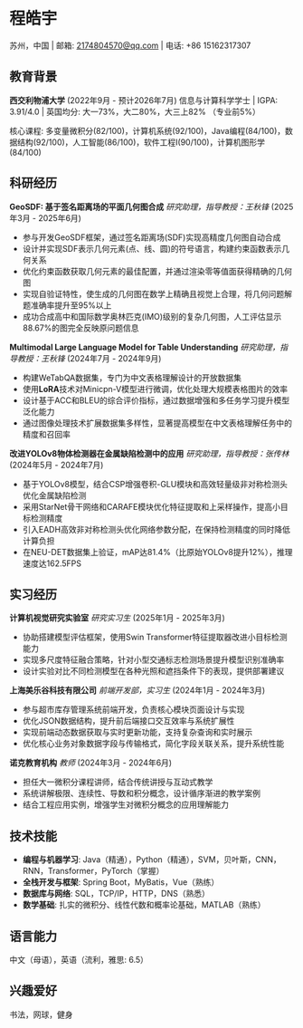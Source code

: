 # 程皓宇
苏州，中国 | 邮箱: 2174804570@qq.com | 电话: +86 15162317307

## 教育背景
**西交利物浦大学** (2022年9月 - 预计2026年7月)
信息与计算科学学士 | IGPA: 3.91/4.0 | 英国均分: 大一73%，大二80%，大三上82%  （专业前5%）

核心课程: 多变量微积分(82/100)，计算机系统(92/100)，Java编程(84/100)，数据结构(92/100)，人工智能(86/100)，软件工程I(90/100)，计算机图形学(84/100)

## 科研经历
**GeoSDF: 基于签名距离场的平面几何图合成** 
*研究助理，指导教授：王秋锋* (2025年3月 - 2025年6月)
- 参与开发GeoSDF框架，通过签名距离场(SDF)实现高精度几何图自动合成
- 设计并实现SDF表示几何元素(点、线、圆)的符号语言，构建约束函数表示几何关系
- 优化约束函数获取几何元素的最佳配置，并通过渲染零等值面获得精确的几何图
- 实现自验证特性，使生成的几何图在数学上精确且视觉上合理，将几何问题解题准确率提升至95%以上
- 成功合成高中和国际数学奥林匹克(IMO)级别的复杂几何图，人工评估显示88.67%的图完全反映原问题信息

**Multimodal Large Language Model for Table Understanding**
*研究助理，指导教授：王秋锋* (2024年7月 - 2024年9月)
- 构建WeTabQA数据集，专门为中文表格理解设计的开放数据集
- 使用**LoRA**技术对Minicpn-V模型进行微调，优化处理大规模表格图片的效率
- 设计基于ACC和BLEU的综合评价指标，通过数据增强和多任务学习提升模型泛化能力
- 通过图像处理技术扩展数据集多样性，显著提高模型在中文表格理解任务中的精度和召回率

**改进YOLOv8物体检测器在金属缺陷检测中的应用**
*研究助理，指导教授：张传林* (2024年5月 - 2024年7月)
- 基于YOLOv8模型，结合CSP增强卷积-GLU模块和高效轻量级非对称检测头优化金属缺陷检测
- 采用StarNet骨干网络和CARAFE模块优化特征提取和上采样操作，提高小目标检测精度
- 引入EADH高效非对称检测头优化网络参数分配，在保持检测精度的同时降低计算负担
- 在NEU-DET数据集上验证，mAP达81.4%（比原始YOLOv8提升12%），推理速度达162.5FPS

## 实习经历
**计算机视觉研究实验室**
*研究实习生* (2025年1月 - 2025年3月)
- 协助搭建模型评估框架，使用Swin Transformer特征提取器改进小目标检测能力
- 实现多尺度特征融合策略，针对小型交通标志检测场景提升模型识别准确率
- 设计实验对比不同检测模型在各种光照和遮挡条件下的表现，提供部署建议

**上海美乐谷科技有限公司**
*前端开发部，实习生* (2024年1月 - 2024年3月)
- 参与超市库存管理系统前端开发，负责核心模块页面设计与实现
- 优化JSON数据结构，提升前后端接口交互效率与系统扩展性
- 实现前端动态数据获取与实时更新功能，支持复杂查询和实时展示
- 优化核心业务对象数据字段与传输格式，简化字段关联关系，提升系统性能

**诺克教育机构**
*教师* (2024年3月 - 2024年6月)
- 担任大一微积分课程讲师，结合传统讲授与互动式教学
- 系统讲解极限、连续性、导数和积分概念，设计循序渐进的教学案例
- 结合工程应用实例，增强学生对微积分概念的应用理解能力

## 技术技能
- **编程与机器学习**: Java（精通），Python（精通），SVM，贝叶斯，CNN，RNN，Transformer，PyTorch（掌握）
- **全栈开发与框架**: Spring Boot，MyBatis，Vue（熟练）
- **数据库与网络**: SQL，TCP/IP，HTTP，DNS（熟悉）
- **数学基础**: 扎实的微积分、线性代数和概率论基础，MATLAB（熟练）

## 语言能力
中文（母语），英语（流利，雅思: 6.5）

## 兴趣爱好
书法，网球，健身
